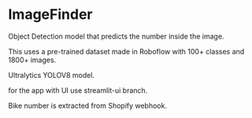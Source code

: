 # ImageFinder
Object Detection model that predicts the number inside the image.

This uses a pre-trained dataset made in Roboflow with 100+ classes and 1800+ images. 

Ultralytics YOLOV8 model.

for the app with UI use streamlit-ui branch.

Bike number is extracted from Shopify webhook. 